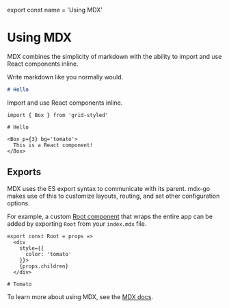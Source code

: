 
export const name = 'Using MDX'

# Using MDX

MDX combines the simplicity of markdown with the ability to import and use React components inline.

Write markdown like you normally would.

```md
# Hello
```

Import and use React components inline.

```mdx
import { Box } from 'grid-styled'

# Hello

<Box p={3} bg='tomato'>
  This is a React component!
</Box>
```

## Exports

MDX uses the ES export syntax to communicate with its parent.
mdx-go makes use of this to customize layouts, routing, and set other configuration options.

For example, a custom [Root component](/configuration#root-component) that wraps the entire app can be added by exporting `Root` from your `index.mdx` file.

```mdx
export const Root = props =>
  <div
    style={{
      color: 'tomato'
    }}>
    {props.children}
  </div>

# Tomato
```

To learn more about using MDX, see the [MDX docs][MDX].

[MDX]: https://github.com/mdx-js/mdx
